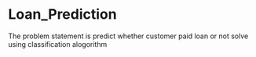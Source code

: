 # Loan_Prediction
The problem statement is predict whether customer paid loan or not solve using classification alogorithm
